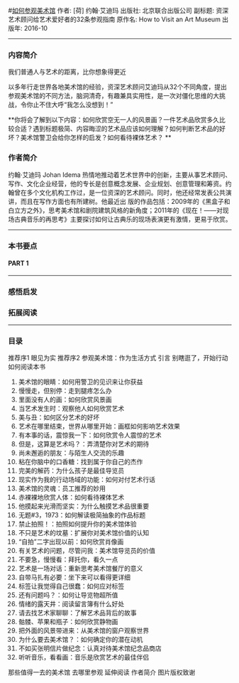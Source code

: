#[如何参观美术馆](https://book.douban.com/subject/26861883/)
作者:  [荷] 约翰·艾迪玛
出版社: 北京联合出版公司
副标题: 资深艺术顾问给艺术爱好者的32条参观指南
原作名: How to Visit an Art Museum
出版年: 2016-10
***
### 内容简介
我们普通人与艺术的距离，比你想象得更近

以多年行走世界各地美术馆的经验，资深艺术顾问艾迪玛从32个不同角度，提出参观美术馆的不同方法，脑洞清奇，有趣兼具实用性，是一次对僵化思维的大挑战，令你止不住大呼“我怎么没想到！”

**你将会了解到以下内容：如何欣赏空无一人的风景画？一件艺术品欣赏多久比较合适？遇到标题极简、内容晦涩的艺术品应该如何理解？如何判断艺术品的好坏？美术馆警卫会给你怎样的启发？如何看待裸体艺术？ **

### 作者简介 
约翰·艾迪玛 Johan Idema 热情地推动着艺术世界中的创新，主要从事艺术顾问、写作、文化企业经营，他的专长是创意概念发展、企业规划、创意管理和筹资。约翰曾在多个文化机构工作过，是一位资深的艺术顾问。同时，他还经常发表公共演讲，而且在写作方面也有所建树。他最近出 版的作品包括：2009年的《黑盒子和白立方之外》，思考美术馆和剧院建筑风格的新角度；2011年的《现在！——对现场古典音乐的再思考》主要探讨如何让古典乐的现场表演更有激情，更易于欣赏。

***
### 本书要点
#### PART 1 
***
### 感悟启发
### 拓展阅读
***
### 目录
推荐序1 眼见为实
推荐序2 参观美术馆：作为生活方式
引言 别瞎逛了，开始行动
如何阅读本书

1. 美术馆的眼睛：如何用警卫的见识来让你获益
2. 慢慢走，但别停：走到腿疼怎么办
3. 里面没有人的画：如何欣赏风景画
4. 当艺术发生时：观察他人如何欣赏艺术
5. 美与丑：如何区分艺术的好坏
6. 艺术在哪里结束，世界从哪里开始：画框如何影响艺术效果
7. 有本事的话，震惊我一下：如何欣赏令人震惊的艺术
8. 但是，这算是艺术吗？：弄清楚你对艺术的期待
9. 尚未邂逅的朋友：与陌生人交流的乐趣
10. 粘在你脑中的口香糖：找到属于你自己的杰作
11. 完美的解药：为什么孩子是最佳导览员
12. 现实作为我的行动场域的功能：如何对付艺术行话
13. 美术馆的灵魂：员工推荐的妙用
14. 赤裸裸地欣赏人体：如何看待裸体艺术
15. 他摸起来光滑而坚实：为什么触摸艺术品很重要
16. 无题#3，1973：如何解读极简抽象的作品标题
17. 禁止拍照！：拍照如何提升你的美术馆体验
18. 不只是艺术的坟墓：扩展你对美术馆价值的认知
19. “自拍”二字出现以前：如何欣赏肖像画
20. 有关艺术的问题，尽管问我：美术馆导览员的价值
21. 不要急，慢慢看：拜托你，看久一点
22. 艺术是一场对话：重新思考美术馆餐厅的意义
23. 自带马扎有必要：坐下来可以看得更详细
24. 标签让我觉得自己很蠢：如何应对标签
25. 还有问题吗？：如何让导览物超所值
26. 情绪的露天井：阅读留言簿有什么好处
27. 请去找艺术家聊聊：了解艺术品背后的故事
28. 骷髅、苹果和瓶子：如何欣赏静物画
29. 把外面的风景带进来：从美术馆的窗户观察世界
30. 为什么要去美术馆？：如何确定你的潜在动机
31. 不如买张明信片做纪念：认真对待美术馆纪念品商店
32. 听听音乐，看看画：音乐是欣赏艺术的最佳伴侣

那些值得一去的美术馆
去哪里参观
延伸阅读
作者简介
图片版权致谢